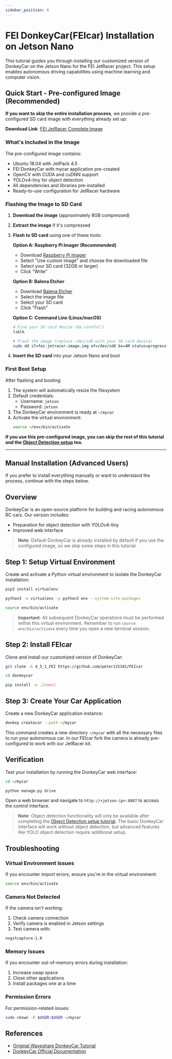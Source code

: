 ```yaml
---
sidebar_position: 8
---
```


# FEI DonkeyCar(FEIcar) Installation on Jetson Nano

This tutorial guides you through installing our customized version of DonkeyCar on the Jetson Nano for the FEI JetRacer project. This setup enables autonomous driving capabilities using machine learning and computer vision.

## Quick Start - Pre-configured Image (Recommended)

**If you want to skip the entire installation process**, we provide a pre-configured SD card image with everything already set up:

**Download Link**: [FEI JetRacer Complete Image](https://drive.google.com/file/d/1OVulgYBTdY4HOwtRhksuTYHidAfxd2wF/view?usp=sharing)

### What's Included in the Image

The pre-configured image contains:

- Ubuntu 18.04 with JetPack 4.5
- FEI DonkeyCar with mycar application pre-created
- OpenCV with CUDA and cuDNN support
- YOLOv4-tiny for object detection
- All dependencies and libraries pre-installed
- Ready-to-use configuration for JetRacer hardware

### Flashing the Image to SD Card

1. **Download the image** (approximately 8GB compressed)
2. **Extract the image** if it's compressed
3. **Flash to SD card** using one of these tools:

   **Option A: Raspberry Pi Imager (Recommended)**

   - Download [Raspberry Pi Imager](https://www.raspberrypi.org/software/)
   - Select "Use custom image" and choose the downloaded file
   - Select your SD card (32GB or larger)
   - Click "Write"

   **Option B: Balena Etcher**

   - Download [Balena Etcher](https://www.balena.io/etcher/)
   - Select the image file
   - Select your SD card
   - Click "Flash"

   **Option C: Command Line (Linux/macOS)**

   ```bash
   # Find your SD card device (be careful!)
   lsblk

   # Flash the image (replace /dev/sdX with your SD card device)
   sudo dd if=fei-jetracer-image.img of=/dev/sdX bs=4M status=progress
   ```

4. **Insert the SD card** into your Jetson Nano and boot

### First Boot Setup

After flashing and booting:

1. The system will automatically resize the filesystem
2. Default credentials:
   - Username: `jetson`
   - Password: `jetson`
3. The DonkeyCar environment is ready at `~/mycar`
4. Activate the virtual environment:
   ```bash
   source ~/env/bin/activate
   ```

**If you use this pre-configured image, you can skip the rest of this tutorial and the [Object Detection setup](/docs/FEIcar/object_detection) too.**

---

## Manual Installation (Advanced Users)

If you prefer to install everything manually or want to understand the process, continue with the steps below.

## Overview

DonkeyCar is an open-source platform for building and racing autonomous RC cars. Our version includes:

- Preparation for object detection with YOLOv4-tiny
- Improved web interface

> **Note**: Default DonkeyCar is already installed by default if you use the configured image, so we skip some steps in this tutorial.

## Step 1: Setup Virtual Environment

Create and activate a Python virtual environment to isolate the DonkeyCar installation:

```bash
pip3 install virtualenv
```

```bash
python3 -m virtualenv -p python3 env --system-site-packages
```

```bash
source env/bin/activate
```

> **Important**: All subsequent DonkeyCar operations must be performed within this virtual environment. Remember to run `source env/bin/activate` every time you open a new terminal session.

## Step 2: Install FEIcar

Clone and install our customized version of DonkeyCar:

```bash
git clone -b 4_5_1_FEI https://github.com/peter115342/FEIcar
```

```bash
cd donkeycar
```

```bash
pip install -e .[nano]
```

## Step 3: Create Your Car Application

Create a new DonkeyCar application instance:

```bash
donkey createcar --path ~/mycar
```

This command creates a new directory `~/mycar` with all the necessary files to run your autonomous car. In our FEIcar fork the camera is already pre-configured to work with our JetRacer kit.

## Verification

Test your installation by running the DonkeyCar web interface:

```bash
cd ~/mycar
```

```bash
python manage.py drive
```

Open a web browser and navigate to `http://<jetson-ip>:8887` to access the control interface.

> **Note**: Object detection functionality will only be available after completing the [Object Detection setup tutorial](/docs/FEIcar/object_detection). The basic DonkeyCar interface will work without object detection, but advanced features like YOLO object detection require additional setup.

## Troubleshooting

### Virtual Environment Issues

If you encounter import errors, ensure you're in the virtual environment:

```bash
source env/bin/activate
```

### Camera Not Detected

If the camera isn't working:

1. Check camera connection
2. Verify camera is enabled in Jetson settings
3. Test camera with:

```bash
nvgstcapture-1.0
```

### Memory Issues

If you encounter out-of-memory errors during installation:

1. Increase swap space
2. Close other applications
3. Install packages one at a time

### Permission Errors

For permission-related issues:

```bash
sudo chown -R $USER:$USER ~/mycar
```

## References

- [Original Waveshare DonkeyCar Tutorial](https://www.waveshare.com/wiki/DonkeyCar_for_JetRacer_ROS_Tutorial_I%3A_Install_Jetson_Nano)
- [DonkeyCar Official Documentation](http://docs.donkeycar.com/)
